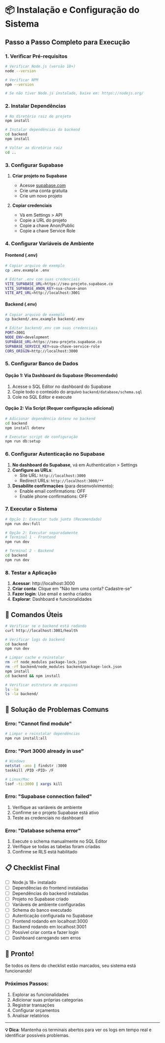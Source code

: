 # 📦 Instalação e Configuração do Sistema

## Passo a Passo Completo para Execução

### 1. Verificar Pré-requisitos

```bash
# Verificar Node.js (versão 18+)
node --version

# Verificar NPM
npm --version

# Se não tiver Node.js instalado, baixe em: https://nodejs.org/
```

### 2. Instalar Dependências

```bash
# No diretório raiz do projeto
npm install

# Instalar dependências do backend
cd backend
npm install

# Voltar ao diretório raiz
cd ..
```

### 3. Configurar Supabase

1. **Criar projeto no Supabase**

   - Acesse [supabase.com](https://supabase.com)
   - Crie uma conta gratuita
   - Crie um novo projeto

2. **Copiar credenciais**
   - Vá em Settings > API
   - Copie a URL do projeto
   - Copie a chave Anon/Public
   - Copie a chave Service Role

### 4. Configurar Variáveis de Ambiente

#### Frontend (.env)

```bash
# Copiar arquivo de exemplo
cp .env.example .env

# Editar .env com suas credenciais
VITE_SUPABASE_URL=https://seu-projeto.supabase.co
VITE_SUPABASE_ANON_KEY=sua-chave-anon
VITE_API_URL=http://localhost:3001
```

#### Backend (.env)

```bash
# Copiar arquivo de exemplo
cp backend/.env.example backend/.env

# Editar backend/.env com suas credenciais
PORT=3001
NODE_ENV=development
SUPABASE_URL=https://seu-projeto.supabase.co
SUPABASE_SERVICE_KEY=sua-chave-service-role
CORS_ORIGIN=http://localhost:3000
```

### 5. Configurar Banco de Dados

#### Opção 1: Via Dashboard do Supabase (Recomendado)

1. Acesse o SQL Editor no dashboard do Supabase
2. Copie todo o conteúdo do arquivo `backend/database/schema.sql`
3. Cole no SQL Editor e execute

#### Opção 2: Via Script (Requer configuração adicional)

```bash
# Adicionar dependência dotenv no backend
cd backend
npm install dotenv

# Executar script de configuração
npm run db:setup
```

### 6. Configurar Autenticação no Supabase

1. **No dashboard do Supabase**, vá em Authentication > Settings
2. **Configure as URLs**:
   - Site URL: `http://localhost:3000`
   - Redirect URLs: `http://localhost:3000/**`
3. **Desabilite confirmações** (para desenvolvimento):
   - Enable email confirmations: OFF
   - Enable phone confirmations: OFF

### 7. Executar o Sistema

```bash
# Opção 1: Executar tudo junto (Recomendado)
npm run dev:full

# Opção 2: Executar separadamente
# Terminal 1 - Frontend
npm run dev

# Terminal 2 - Backend
cd backend
npm run dev
```

### 8. Testar a Aplicação

1. **Acessar**: http://localhost:3000
2. **Criar conta**: Clique em "Não tem uma conta? Cadastre-se"
3. **Fazer login**: Use email e senha criados
4. **Explorar**: Dashboard e funcionalidades

## 🔧 Comandos Úteis

```bash
# Verificar se o backend está rodando
curl http://localhost:3001/health

# Verificar logs do backend
cd backend
npm run dev

# Limpar cache e reinstalar
rm -rf node_modules package-lock.json
rm -rf backend/node_modules backend/package-lock.json
npm install
cd backend && npm install

# Verificar estrutura de arquivos
ls -la
ls -la backend/
```

## 🚨 Solução de Problemas Comuns

### Erro: "Cannot find module"

```bash
# Limpar e reinstalar dependências
npm run install:all
```

### Erro: "Port 3000 already in use"

```bash
# Windows
netstat -ano | findstr :3000
taskkill /PID <PID> /F

# Linux/Mac
lsof -ti:3000 | xargs kill
```

### Erro: "Supabase connection failed"

1. Verifique as variáveis de ambiente
2. Confirme se o projeto Supabase está ativo
3. Teste as credenciais no dashboard

### Erro: "Database schema error"

1. Execute o schema manualmente no SQL Editor
2. Verifique se todas as tabelas foram criadas
3. Confirme se RLS está habilitado

## 📋 Checklist Final

- [ ] Node.js 18+ instalado
- [ ] Dependências do frontend instaladas
- [ ] Dependências do backend instaladas
- [ ] Projeto no Supabase criado
- [ ] Variáveis de ambiente configuradas
- [ ] Schema do banco executado
- [ ] Autenticação configurada no Supabase
- [ ] Frontend rodando em localhost:3000
- [ ] Backend rodando em localhost:3001
- [ ] Possível criar conta e fazer login
- [ ] Dashboard carregando sem erros

## 🎉 Pronto!

Se todos os itens do checklist estão marcados, seu sistema está funcionando!

### Próximos Passos:

1. Explorar as funcionalidades
2. Adicionar suas próprias categorias
3. Registrar transações
4. Configurar orçamentos
5. Analisar relatórios

---

**💡 Dica**: Mantenha os terminais abertos para ver os logs em tempo real e identificar possíveis problemas.
